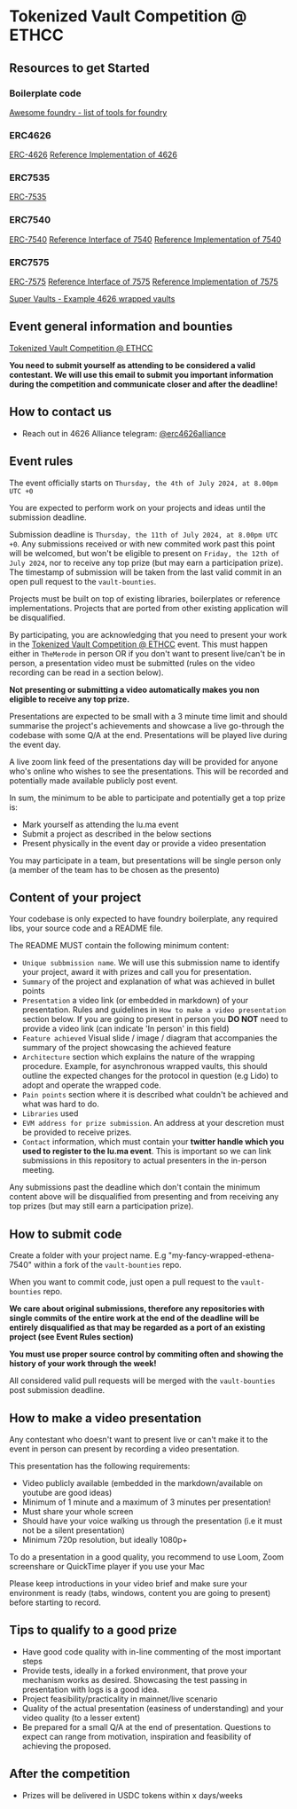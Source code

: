 # Tokenized Vault Competition @ ETHCC
## Resources to get Started

### Boilerplate code
[Awesome foundry - list of tools for foundry](https://github.com/crisgarner/awesome-foundry)

### ERC4626

[​ERC-4626](https://eips.ethereum.org/EIPS/eip-4626)
[Reference Implementation of 4626](https://github.com/OpenZeppelin/openzeppelin-contracts/blob/master/contracts/token/ERC20/extensions/ERC4626.sol)

### ERC7535

​[ERC-7535](https://eips.ethereum.org/EIPS/eip-7535)

### ERC7540
​[ERC-7540](https://eips.ethereum.org/EIPS/eip-7540)
[Reference Interface of 7540](https://github.com/centrifuge/liquidity-pools/blob/main/src/interfaces/IERC7540.sol)
[Reference Implementation of 7540](https://github.com/centrifuge/liquidity-pools/blob/main/src/ERC7540Vault.sol)

### ERC7575
[ERC-7575](https://eips.ethereum.org/EIPS/eip-7575)
[Reference Interface of 7575](https://github.com/centrifuge/liquidity-pools/blob/main/src/interfaces/IERC7575.sol)
[Reference Implementation of 7575](https://github.com/centrifuge/liquidity-pools/blob/main/src/token/Tranche.sol)

[Super Vaults - Example 4626 wrapped vaults](https://github.com/superform-xyz/super-vaults)


## Event general information and bounties

[Tokenized Vault Competition @ ETHCC](https://lu.ma/smo8wv09?tk=orTIsj)

**You need to submit yourself as attending to be considered a valid contestant. We will use this email to submit you important information during the competition and communicate closer and after the deadline!**

## How to contact us

- Reach out in 4626 Alliance telegram: [@erc4626alliance](https://t.me/erc4626alliance)


## Event rules 

The event officially starts on `Thursday, the 4th of July 2024, at 8.00pm UTC +0`

You are expected to perform work on your projects and ideas until the submission deadline.

Submission deadline is `Thursday, the 11th of July 2024, at 8.00pm UTC +0`. Any submissions received or with new commited work past this point will be welcomed, but won't be eligible to present on `Friday, the 12th of July 2024`, nor to receive any top prize (but may earn a participation prize). The timestamp of submission will be taken from the last valid commit in an open pull request to the `vault-bounties`.

Projects must be built on top of existing libraries, boilerplates or reference implementations. Projects that are ported from other existing application will be disqualified.

By participating, you are acknowledging that you need to present your work in the [Tokenized Vault Competition @ ETHCC](https://lu.ma/smo8wv09?tk=orTIsj) event. This must happen either in `TheMerode` in person OR if you don't want to present live/can't be in person, a presentation video must be submitted (rules on the video recording can be read in a section below).

**Not presenting or submitting a video automatically makes you non eligible to receive any top prize.**

Presentations are expected to be small with a 3 minute time limit and should summarise the project's achievements and showcase a live go-through the codebase with some Q/A at the end. Presentations will be played live during the event day.

A live zoom link feed of the presentations day will be provided for anyone who's online who wishes to see the presentations. This will be recorded and potentially made available publicly post event.

In sum, the minimum to be able to participate and potentially get a top prize is:
- Mark yourself as attending the lu.ma event
- Submit a project as described in the below sections
- Present physically in the event day or provide a video presentation

You may participate in a team, but presentations will be single person only (a member of the team has to be chosen as the presento)


## Content of your project

Your codebase is only expected to have foundry boilerplate, any required libs, your source code and a README file.

The README MUST contain the following minimum content:
- `Unique subbmission name`. We will use this submission name to identify your project, award it with prizes and call you for presentation.
- `Summary` of the project and explanation of what was achieved in bullet points
- `Presentation` a video link (or embedded in markdown) of your presentation. Rules and guidelines in `How to make a video presentation` section below. If you are going to present in person you **DO NOT** need to provide a video link (can indicate 'In person' in this field)
- `Feature achieved` Visual slide / image / diagram that accompanies the summary of the project showcasing the achieved feature
- `Architecture` section which explains the nature of the wrapping procedure. Example, for asynchronous wrapped vaults, this should outline the expected changes for the protocol in question (e.g Lido) to adopt and operate the wrapped code.
- `Pain points` section where it is described what couldn't be achieved and what was hard to do.
- `Libraries` used
- `EVM address for prize submission`. An address at your descretion must be provided to receive prizes.
- `Contact` information, which must contain your **twitter handle which you used to register to the lu.ma event**. This is important so we can link submissions in this repository to actual presenters in the in-person meeting. 

Any submissions past the deadline which don't contain the minimum content above will be disqualified from presenting and from receiving any top prizes (but may still earn a participation prize).

## How to submit code
Create a folder with your project name. E.g "my-fancy-wrapped-ethena-7540" within a fork of the `vault-bounties` repo. 

When you want to commit code, just open a pull request to the `vault-bounties` repo.

**We care about original submissions, therefore any repositories with single commits of the entire work at the end of the deadline will be entirely disqualified as that may be regarded as a port of an existing project (see Event Rules section)** 

**You must use proper source control by commiting often and showing the history of your work through the week!**

All considered valid pull requests will be merged with the `vault-bounties` post submission deadline.

## How to make a video presentation

Any contestant who doesn't want to present live or can't make it to the event in person can present by recording a video presentation.

This presentation has the following requirements:
- Video publicly available (embedded in the markdown/available on youtube are good ideas)
- Minimum of 1 minute and a maximum of 3 minutes per presentation!
- Must share your whole screen
- Should have your voice walking us through the presentation (i.e it must not be a silent presentation)
- Minimum 720p resolution, but ideally 1080p+

To do a presentation in a good quality, you recommend to use Loom, Zoom screenshare or QuickTime player if you use your Mac

Please keep introductions in your video brief and make sure your environment is ready (tabs, windows, content you are going to present) before starting to record.


## Tips to qualify to a good prize

- Have good code quality with in-line commenting of the most important steps
- Provide tests, ideally in a forked environment, that prove your mechanism works as desired. Showcasing the test passing in presentation with logs is a good idea.
- Project feasibility/practicality in mainnet/live scenario
- Quality of the actual presentation (easiness of understanding) and your video quality (to a lesser extent)
- Be prepared for a small Q/A at the end of presentation. Questions to expect can range from motivation, inspiration and feasibility of achieving the proposed.

## After the competition

- Prizes will be delivered in USDC tokens within x days/weeks



